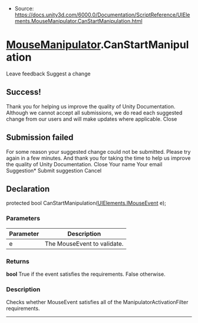 * Source: https://docs.unity3d.com/6000.0/Documentation/ScriptReference/UIElements.MouseManipulator.CanStartManipulation.html

#  [MouseManipulator](https://docs.unity3d.com/6000.0/Documentation/ScriptReference/UIElements.MouseManipulator.html).CanStartManipulation
Leave feedback
Suggest a change
## Success!
Thank you for helping us improve the quality of Unity Documentation. Although we cannot accept all submissions, we do read each suggested change from our users and will make updates where applicable.
Close
## Submission failed
For some reason your suggested change could not be submitted. Please <a>try again</a> in a few minutes. And thank you for taking the time to help us improve the quality of Unity Documentation.
Close
Your name Your email Suggestion* Submit suggestion
Cancel
## Declaration
protected bool CanStartManipulation([UIElements.IMouseEvent](https://docs.unity3d.com/6000.0/Documentation/ScriptReference/UIElements.IMouseEvent.html) e); 
### Parameters
Parameter | Description  
---|---  
e | The MouseEvent to validate.  
### Returns
**bool** True if the event satisfies the requirements. False otherwise. 
### Description
Checks whether MouseEvent satisfies all of the ManipulatorActivationFilter requirements. 
* * *
